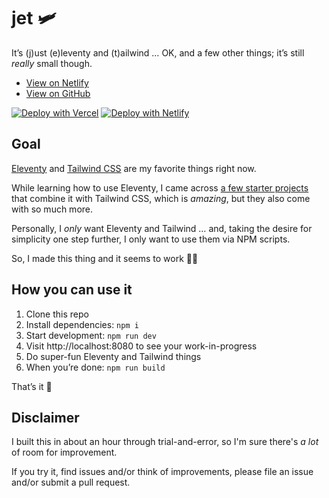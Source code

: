 # jet 🛩
It’s (j)ust (e)leventy and (t)ailwind … OK, and a few other things; it’s still *really* small though.

* [View on Netlify](https://marcamos-jet.netlify.com/)
* [View on GitHub](https://github.com/marcamos/jet#readme)

[![Deploy with Vercel](https://vercel.com/button)](https://vercel.com/new/git/external?repository-url=https%3A%2F%2Fgithub.com%2Fmarcamos%2Fjet.git) [![Deploy with Netlify](https://www.netlify.com/img/deploy/button.svg)](https://app.netlify.com/start/deploy?repository=https://github.com/marcamos/jet)

## Goal
[Eleventy](https://www.11ty.dev/) and [Tailwind CSS](https://tailwindcss.com/) are my favorite things right now.

While learning how to use Eleventy, I came across [a few starter projects](https://www.11ty.dev/docs/starter/) that combine it with Tailwind CSS, which is _amazing_, but they also come with so much more.

Personally, I _only_ want Eleventy and Tailwind … and, taking the desire for simplicity one step further, I only want to use them via NPM scripts.

So, I made this thing and it seems to work 🤷‍♀️

## How you can use it
1. Clone this repo
2. Install dependencies: `npm i`
3. Start development: `npm run dev`
4. Visit http://localhost:8080 to see your work-in-progress
5. Do super-fun Eleventy and Tailwind things
6. When you’re done: `npm run build`

That’s it 🕺


## Disclaimer
I built this in about an hour through trial-and-error, so I'm sure there's _a lot_ of room for improvement.

If you try it, find issues and/or think of improvements, please file an issue and/or submit a pull request.
